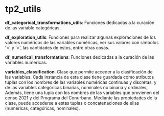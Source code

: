 # tp2_utils

**df_categorical_transformations_utils**: Funciones dedicadas a la curación de las variable categóricas.

**df_exploration_utils**: Funciones para realizar algunas exploraciones de los valores numéricos de las variables numéricas, ver sus valores con símbolos '<' y '>', las cantidades de estos, entre otras cosas.

**df_numerical_transformations**: Funciones dedicadas a la curación de las variables numéricas.

**variables_classification**. Clase que permite acceder a la clasificación de las variables. Cada instancia de esta clase tiene guardada como atributos tuplas con los nombres de las variables numéricas continuas y discretas, y de las variables categóricas binarias, nominales no binaria y ordinales, Además, tiene una tupla con los nombres de las variables que provienen del censo 2021 y del Programa del Conurbano. Mediante las propiedades de la clase, puede accederse a estas tuplas o concatenaciones de ellas (numéricas, categóricas, nominales).
